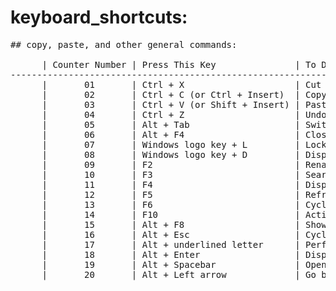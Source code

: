 # keyboard_shortcuts: 

<pre>
## copy, paste, and other general commands: 

      | Counter Number | Press This Key               | To Do This |
-----------------------------------------------------------------------------------------------------------------------------------------------------------------------------------
      |       01       | Ctrl + X                     | Cut the selected item. |
      |       02       | Ctrl + C (or Ctrl + Insert)  | Copy the selected item. |
      |       03       | Ctrl + V (or Shift + Insert) | Paste the selected item. |
      |       04       | Ctrl + Z                     | Undo an action. |
      |       05       | Alt + Tab                    | Switch between open apps. |
      |       06       | Alt + F4                     | Close the active item, or exit the active app. |
      |       07       | Windows logo key + L         | Lock your PC. |
      |       08       | Windows logo key + D         | Display and hide the desktop. |
      |       09       | F2                           | Rename the selected item. |
      |       10       | F3                           | Search for a file or folder in File Explorer. |
      |       11       | F4                           | Display the address bar list in File Explorer. |
      |       12       | F5                           | Refresh the active window. |
      |       13       | F6                           | Cycle through screen elements in a window or on the desktop. |
      |       14       | F10                          | Activate the Menu bar in the active app. |
      |       15       | Alt + F8                     | Show your password on the sign-in screen. |
      |       16       | Alt + Esc                    | Cycle through items in the order in which they were opened. |
      |       17       | Alt + underlined letter      | Perform the command for that letter. |
      |       18       | Alt + Enter                  | Display properties for the selected item. |
      |       19       | Alt + Spacebar               | Open the shortcut menu for the active window. |
      |       20       | Alt + Left arrow             | Go back. |
      
</pre>
